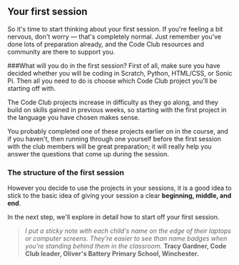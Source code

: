 
## Your first session

So it's time to start thinking about your first session. If you're feeling a bit nervous, don't worry — that's completely normal. Just remember you've done lots of preparation already, and the Code Club resources and community are there to support you.

###What will you do in the first session?
First of all, make sure you have decided whether you will be coding in Scratch, Python, HTML/CSS, or Sonic Pi. Then all you need to do is choose which Code Club project you'll be starting off with.

The Code Club projects increase in difficulty as they go along, and they build on skills gained in previous weeks, so starting with the first project in the language you have chosen makes sense.

You probably completed one of these projects earlier on in the course, and if you haven't, then running through one yourself before the first session with the club members will be great preparation; it will really help you answer the questions that come up during the session.

### The structure of the first session
However you decide to use the projects in your sessions, it is a good idea to stick to the basic idea of giving your session a clear **beginning, middle, and end**.

In the next step, we'll explore in detail how to start off your first session.

> *I put a sticky note with each child's name on the edge of their laptops or computer screens. They're easier to see than name badges when you're standing behind them in the classroom.*
**Tracy Gardner, Code Club leader, Oliver's Battery Primary School, Winchester.**
